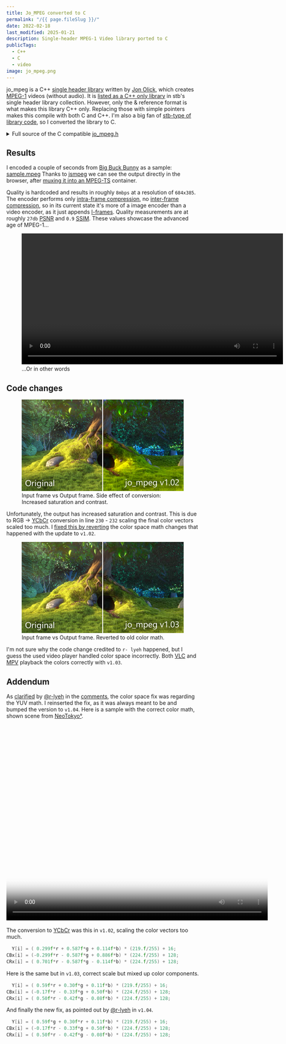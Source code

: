 ```yaml
---
title: Jo_MPEG converted to C
permalink: "/{{ page.fileSlug }}/"
date: 2022-02-18
last_modified: 2025-01-21
description: Single-header MPEG-1 Video library ported to C
publicTags:
  - C++
  - C
  - video
image: jo_mpeg.png
---
```

jo_mpeg is a C++ [single header library](https://github.com/nothings/single_file_libs) written by [Jon Olick](https://www.jonolick.com/home/mpeg-video-writer), which creates [MPEG-1](https://en.wikipedia.org/wiki/MPEG-1) videos (without audio). It is [listed as a C++ only library](https://github.com/nothings/single_file_libs#video) in stb's single header library collection. However, only the & reference format is what makes this library C++ only. Replacing those with simple pointers makes this compile with both C and C++. I'm also a big fan of [stb-type of library code](https://github.com/nothings/stb?tab=readme-ov-file#why-single-file-headers), so I converted the library to C.

<details>
<summary>Full source of the C compatible <a target="_blank" href="jo_mpeg.h">jo_mpeg.h</a></summary>

```c
{% include "posts/jo-mpeg-in-c/jo_mpeg.h" %}
```
</details>

## Results
I encoded a couple of seconds from [Big Buck Bunny](https://peach.blender.org/) as a sample: [sample.mpeg](sample.mpeg)
Thanks to [jsmpeg](https://jsmpeg.com/) we can see the output directly in the browser, after [muxing it into an MPEG-TS](https://github.com/phoboslab/jsmpeg/issues/432) container.

<script src="jsmpeg.min.js"></script>
<div class="jsmpeg" data-url="sample.ts"></div>

Quality is hardcoded and results in roughly `8mbps` at a resolution of `684x385`. The encoder performs only [intra-frame compression](https://en.wikipedia.org/wiki/Intra-frame_coding), no [inter-frame compression](https://en.wikipedia.org/wiki/Inter_frame), so in its current state it's more of a image encoder than a video encoder, as it just appends [I-frames](https://en.wikipedia.org/wiki/MPEG-1#I-frames). Quality measurements are at roughly `27db` [PSNR](https://en.wikipedia.org/wiki/Peak_signal-to-noise_ratio#Quality_estimation_with_PSNR) and `0.9` [SSIM](https://medium.com/srm-mic/all-about-structural-similarity-index-ssim-theory-code-in-pytorch-6551b455541e). These values showcase the advanced age of MPEG-1...

<figure>
	<video width="684" height="342" controls><source src="not-terrible.mp4" type="video/mp4"></video>
	<figcaption>...Or in other words</figcaption>
</figure>


## Code changes
<figure>
	<img src="comparison.png" alt="Input frame vs Output frame. Side effect of conversion: Increased saturation and contrast." />
	<figcaption>Input frame vs Output frame. Side effect of conversion: Increased saturation and contrast.</figcaption>
</figure>

Unfortunately, the output has increased saturation and contrast. This is due to RGB -> [YCbCr](https://en.wikipedia.org/wiki/YCbCr#RGB_conversion) conversion in line `230` - `232` scaling the final color vectors scaled too much. I [fixed this by reverting](https://github.com/FrostKiwi/treasurechest/commit/d312b20f37e91fe818692c75a0a7cbba91601114#diff-06f83bdf1cb85a74bec97a3f11b76e759a46aa77d29454544206af7cd7efd3c8L230) the color space math changes that happened with the update to `v1.02`.

<figure>
	<img src="comparisonNew.png" alt="Input frame vs Output frame. Reverted to old color math." />
	<figcaption>Input frame vs Output frame. Reverted to old color math.</figcaption>
</figure>

I'm not sure why the code change credited to `r- lyeh` happened, but I guess the used video player handled color space incorrectly. Both [VLC](https://www.videolan.org/) and [MPV](https://mpv.io/) playback the colors correctly with `v1.03`.

## Addendum
As [clarified](https://github.com/FrostKiwi/treasurechest/issues/5#issuecomment-2602237649) by [@r-lyeh](https://github.com/r-lyeh) in the [comments](#comments), the color space fix was regarding the YUV math. I reinserted the fix, as it was always meant to be and bumped the version to `v1.04`. Here is a sample with the correct color math, shown scene from [NeoTokyo°](https://store.steampowered.com/app/244630/NEOTOKYO/).

<video poster="v104Thumb.png" width="684" height="512" controls mute autoplay loop><source src="compareV104.mp4" type="video/mp4"></video>

The conversion to [YCbCr](https://en.wikipedia.org/wiki/YCbCr) was this in `v1.02`, scaling the color vectors too much.
```c
  Y[i] = ( 0.299f*r + 0.587f*g + 0.114f*b) * (219.f/255) + 16;
CBx[i] = (-0.299f*r - 0.587f*g + 0.886f*b) * (224.f/255) + 128;
CRx[i] = ( 0.701f*r - 0.587f*g - 0.114f*b) * (224.f/255) + 128;
```
Here is the same but in `v1.03`, correct scale but mixed up color components.
```c
  Y[i] = ( 0.59f*r + 0.30f*g + 0.11f*b) * (219.f/255) + 16;
CBx[i] = (-0.17f*r - 0.33f*g + 0.50f*b) * (224.f/255) + 128;
CRx[i] = ( 0.50f*r - 0.42f*g - 0.08f*b) * (224.f/255) + 128;
```
And finally the new fix, as pointed out by [@r-lyeh](https://github.com/r-lyeh) in `v1.04`.
```c
  Y[i] = ( 0.59f*g + 0.30f*r + 0.11f*b) * (219.f/255) + 16;
CBx[i] = (-0.17f*r - 0.33f*g + 0.50f*b) * (224.f/255) + 128;
CRx[i] = ( 0.50f*r - 0.42f*g - 0.08f*b) * (224.f/255) + 128;
```